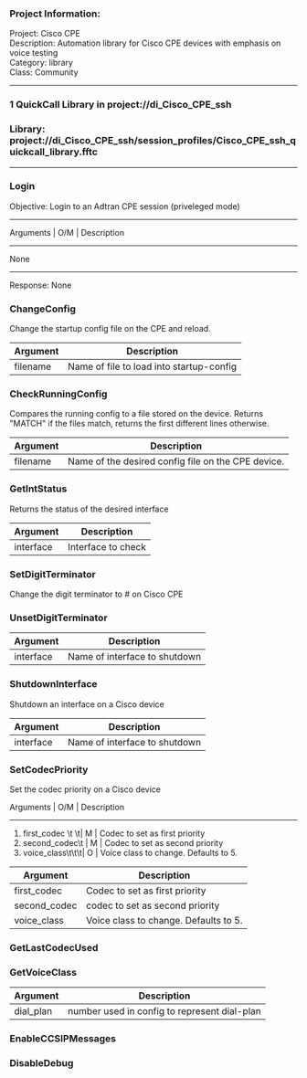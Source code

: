 ### Project Information:
Project: Cisco CPE  
Description: Automation library for Cisco CPE devices with emphasis on voice testing  
Category: library  
Class: Community  
  
___
### 1 QuickCall Library in project://di_Cisco_CPE_ssh
### Library: project://di_Cisco_CPE_ssh/session_profiles/Cisco_CPE_ssh_quickcall_library.fftc
___
### Login
Objective:  Login to an Adtran CPE session (priveleged mode)
______________________________________________________
Arguments      | O/M |   Description                
______________________________________________________
None

______________________________________________________
Response:  None 
### ChangeConfig
Change the startup config file on the CPE and reload.

Argument | Description
------------ | -------------
filename | Name of file to load into startup-config
### CheckRunningConfig
Compares the running config to a file stored on the device. Returns "MATCH" if the files match, returns the first different lines otherwise.

Argument | Description
------------ | -------------
filename | Name of the desired config file on the CPE device. 
### GetIntStatus
Returns the status of the desired interface 

Argument | Description
------------ | -------------
interface | Interface to check
### SetDigitTerminator
Change the digit terminator to  # on Cisco CPE
### UnsetDigitTerminator

Argument | Description
------------ | -------------
interface | Name of interface to shutdown<br>
### ShutdownInterface
Shutdown an interface on a Cisco device


Argument | Description
------------ | -------------
interface | Name of interface to shutdown<br>
### SetCodecPriority
Set the codec priority on a Cisco device

Arguments                     | O/M |   Description                
______________________________________________________

1. first_codec      \t  \t|   M   |   Codec to set as first priority
2. second_codec\t       |   M   |   Codec to set as second priority
3. voice_class\t\t\t|   O    |   Voice class to change. Defaults to 5.

Argument | Description
------------ | -------------
first_codec | Codec to set as first priority
second_codec | codec to set as second priority
voice_class | Voice class to change. Defaults to 5.
### GetLastCodecUsed
### GetVoiceClass

Argument | Description
------------ | -------------
dial_plan | number used in config to represent dial-plan
### EnableCCSIPMessages
### DisableDebug

